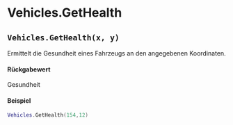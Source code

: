 # Vehicles.GetHealth

## `Vehicles.GetHealth(x, y)`

Ermittelt die Gesundheit eines Fahrzeugs an den angegebenen Koordinaten.

#### Rückgabewert

Gesundheit

#### Beispiel

```lua
Vehicles.GetHealth(154,12)
```
